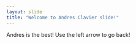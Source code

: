 ```yaml
---
layout: slide
title: "Welcome to Andres Clavier slide!"
---
```

Andres is the best!
Use the left arrow to go back!

